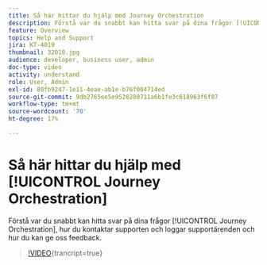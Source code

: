 ```yaml
---
title: Så här hittar du hjälp med Journey Orchestration
description: Förstå var du snabbt kan hitta svar på dina frågor [!UICONTROL Journey Orchestration], hur du kontaktar supporten och loggar supportärenden och hur du kan ge oss feedback.
feature: Overview
topics: Help and Support
jira: KT-4019
thumbnail: 32010.jpg
audience: developer, business user, admin
doc-type: video
activity: understand
role: User, Admin
exl-id: 80fb9247-1e11-4eae-ab1e-b76f004714ed
source-git-commit: 9db2765ee5e9520280711a6b1fe3c618963f6f87
workflow-type: tm+mt
source-wordcount: '70'
ht-degree: 17%

---
```


# Så här hittar du hjälp med [!UICONTROL Journey Orchestration]

Förstå var du snabbt kan hitta svar på dina frågor [!UICONTROL Journey Orchestration], hur du kontaktar supporten och loggar supportärenden och hur du kan ge oss feedback.

>[!VIDEO](https://video.tv.adobe.com/v/32010?learn=on){trancript=true}
